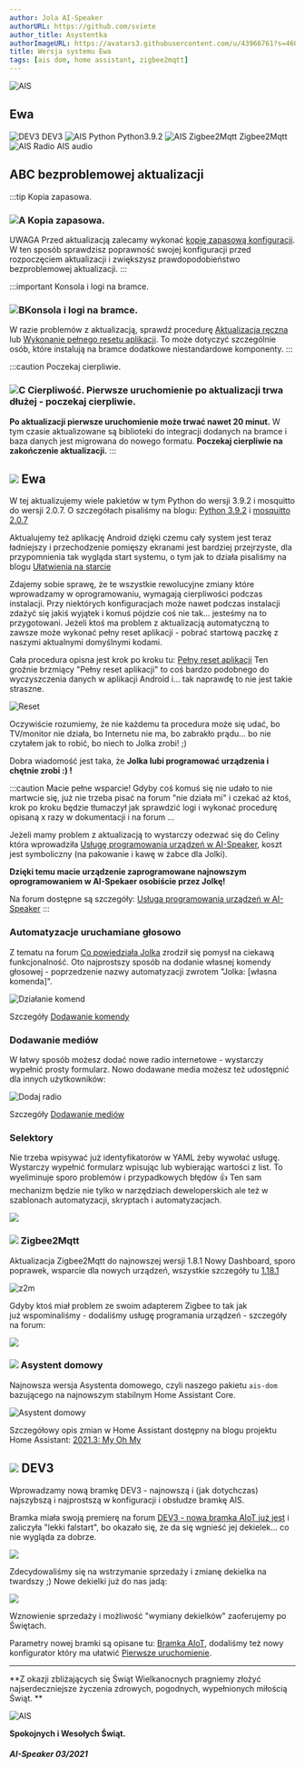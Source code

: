```yaml
---
author: Jola AI-Speaker
authorURL: https://github.com/sviete
author_title: Asystentka
authorImageURL: https://avatars3.githubusercontent.com/u/43966761?s=460&v=4
title: Wersja systemu Ewa
tags: [ais dom, home assistant, zigbee2mqtt]
---
```


<div class="IntroAisBlogMenu" >
<div>

![AIS](/img/en/blog/202103/eva.png)

</div>

<h2>Ewa</h2>

</div>

![DEV3](/img/en/blog/202103/dev3.png) DEV3 ![AIS Python](/img/en/blog/202102/snake.png) Python3.9.2 ![AIS Zigbee2Mqtt](/img/en/blog/202102/honeybee.png) Zigbee2Mqtt ![AIS Radio](/img/en/blog/202103/radio.png) AIS audio

<!--truncate-->


## ABC bezproblemowej aktualizacji

:::tip Kopia zapasowa.
### ![A](/img/en/blog/202009/alpha-a-circle.png) Kopia zapasowa.

UWAGA Przed aktualizacją zalecamy wykonać [kopię zapasową konfiguracji](/docs/ais_bramka_configuration_software#kopia-zapasowa-konfiguracji). W ten sposób sprawdzisz poprawność swojej konfiguracji przed rozpoczęciem aktualizacji i zwiększysz prawdopodobieństwo bezproblemowej aktualizacji.
:::

:::important Konsola i logi na bramce.
### ![B](/img/en/blog/202009/alpha-b-circle.png)Konsola i logi na bramce.

W razie problemów z aktualizacją, sprawdź procedurę [Aktualizacja ręczna](/docs/ais_bramka_update_manual) lub [Wykonanie pełnego resetu aplikacji](/docs/ais_bramka_reset_ais_step_by_step).
To może dotyczyć szczególnie osób, które instalują na bramce dodatkowe niestandardowe komponenty.
:::

:::caution Poczekaj cierpliwie.
### ![C](/img/en/blog/202009/alpha-c-circle.png) Cierpliwość. Pierwsze uruchomienie po aktualizacji trwa dłużej - poczekaj cierpliwie.

 **Po aktualizacji pierwsze uruchomienie może trwać nawet 20 minut.**
 W tym czasie aktualizowane są biblioteki do integracji dodanych na bramce i baza danych jest migrowana do nowego formatu.
 **Poczekaj cierpliwie na zakończenie aktualizacji.**
:::



## ![](/img/en/blog/202103/eva.png) Ewa


W tej aktualizujemy wiele pakietów w tym Python do wersji 3.9.2 i mosquitto do wersji 2.0.7.
O szczegółach pisaliśmy na blogu: [Python 3.9.2](https://ai-speaker.discourse.group/t/nowe-wersje-pakietow-binarnych-w-repozytorium-apt/1492) i [mosquitto  2.0.7](https://ai-speaker.discourse.group/t/broker-mqtt-nowe-mosquitto-2-0-7/1493)

Aktualujemy też aplikację Android dzięki czemu cały system jest teraz ładniejszy i przechodzenie pomięszy ekranami jest bardziej przejrzyste, dla przypomnienia tak wygląda start systemu, o tym jak to działa pisaliśmy na blogu [Ułatwienia na starcie](https://ai-speaker.discourse.group/t/aktualizacja-aplikacji-android-na-bramce-ulatwienia-na-starcie/1477)


Zdajemy sobie sprawę, że te wszystkie rewolucyjne zmiany które wprowadzamy w oprogramowaniu, wymagają cierpliwości podczas instalacji.
Przy niektórych konfiguracjach może nawet podczas instalacji zdażyć się jakiś wyjątek i komuś pójdzie coś nie tak... jesteśmy na to przygotowani. Jeżeli ktoś ma problem z aktualizacją automatyczną to zawsze może wykonać pełny reset aplikacji - pobrać startową paczkę z naszymi aktualnymi domyślnymi kodami.

Cała procedura opisna jest krok po kroku tu: [Pełny reset aplikacji](/docs/ais_bramka_reset_ais_step_by_step)
Ten groźnie brzmiący "Pełny reset aplikacji" to coś bardzo podobnego do wyczyszczenia danych w aplikacji Android i... tak naprawdę to nie jest takie straszne.

![Reset](/img/en/bramka/settings_ais_service_app_reset_1.jpeg)


Oczywiście rozumiemy, że nie każdemu ta procedura może się udać, bo TV/monitor nie działa, bo Internetu nie ma, bo zabrakło prądu... bo nie czytałem jak to robić, bo niech to Jolka zrobi! ;)

Dobra wiadomość jest taka, że **Jolka lubi programować urządzenia i chętnie zrobi :) !**  

:::caution Macie pełne wsparcie!
Gdyby coś komuś się nie udało to nie martwcie się, już nie trzeba pisać na forum "nie działa mi" i czekać aż ktoś, krok po kroku będzie tłumaczył jak sprawdzić logi i wykonać procedurę opisaną x razy w dokumentacji i na forum ...

Jeżeli mamy problem z aktualizacją to wystarczy odezwać się do Celiny która wprowadziła [Usługę programowania urządzeń w AI-Speaker](https://ai-speaker.discourse.group/t/usluga-programowania-urzadzen-w-ai-speaker/1368), koszt jest symboliczny (na pakowanie i kawę w żabce dla Jolki).

**Dzięki temu macie urządzenie zaprogramowane najnowszym oprogramowaniem w AI-Spekaer osobiście przez Jolkę!**

Na forum dostępne są szczegóły: [Usługa programowania urządzeń w AI-Speaker](https://ai-speaker.discourse.group/t/usluga-programowania-urzadzen-w-ai-speaker/1368)
:::


### Automatyzacje uruchamiane głosowo

Z tematu na forum [Co powiedziała Jolka](https://ai-speaker.discourse.group/t/co-powiedziala-jolka/1544/14) zrodził się pomysł na ciekawą funkcjonalność.
Oto najprostszy sposób na dodanie własnej komendy głosowej - poprzedzenie nazwy automatyzacji zwrotem "Jolka: [własna komenda]".

![Działanie komend](/img/en/frontend/jolka-assistant-automation.png)

Szczegóły [Dodawanie komendy](/docs/ais_app_assistent_add_command/)


### Dodawanie mediów

W łatwy sposób możesz dodać nowe radio internetowe - wystarczy wypełnić prosty formularz.
Nowo dodawane media możesz też udostępnić dla innych użytkowników:

![Dodaj radio](/img/en/frontend/ais_add_media_3.png)

Szczegóły [Dodawanie mediów](/docs/ais_app_add_media)

### Selektory 

Nie trzeba wpisywać już identyfikatorów w YAML żeby wywołać usługę. Wystarczy wypełnić formularz wpisując lub wybierając wartości z list.
To wyeliminuje sporo problemów i przypadkowych błędów :+1:
Ten sam mechanizm będzie nie tylko w narzędziach deweloperskich ale też w szablonach automatyzacji, skryptach i automatyzacjach.

![](/img/en/blog/202103/selektory.png)



### ![](/img/en/blog/202102/honeybee.png) Zigbee2Mqtt


Aktualizacja Zigbee2Mqtt do najnowszej wersji 1.8.1
Nowy Dashboard, sporo poprawek, wsparcie dla nowych urządzeń, wszystkie szczegóły tu [1.18.1](https://github.com/Koenkk/zigbee2mqtt/releases/tag/1.18.1)

![z2m](/img/en/blog/202103/z2m.png)


Gdyby ktoś miał problem ze swoim adapterem Zigbee to tak jak już wspominaliśmy - dodaliśmy usługę programania urządzeń - szczegóły na forum:

 [![](/img/en/blog/202102/ais_devices_suport.png)](https://ai-speaker.discourse.group/t/usluga-programowania-urzadzen-w-ai-speaker/1368)



### ![](/img/en/blog/202101/hass.png) Asystent domowy

Najnowsza wersja Asystenta domowego, czyli naszego pakietu ``ais-dom`` bazującego na najnowszym stabilnym Home Assistant Core.

![Asystent domowy](/img/en/blog/202103/social.png)

Szczegółowy opis zmian w Home Assistant dostępny na blogu projektu Home Assistant: [2021.3: My Oh My](https://www.home-assistant.io/blog/2021/03/03/release-20213/)




## ![](/img/en/blog/202103/dev3.png) DEV3

Wprowadzamy nową bramkę DEV3 - najnowszą i (jak dotychczas) najszybszą i najprostszą w konfiguracji i obsłudze bramkę AIS.

Bramka miała swoją premierę na forum [DEV3 - nowa bramka AIoT już jest](https://ai-speaker.discourse.group/t/dev3-nowa-bramka-aiot-juz-jest/1496) i zaliczyła "lekki falstart", bo okazało się, że da się wgnieść jej dekielek... co nie wygląda za dobrze.

![](/img/en/blog/202103/dev3_dekielek.png)

Zdecydowaliśmy się na wstrzymanie sprzedaży i zmianę dekielka na twardszy ;) 
Nowe dekielki już do nas jadą:

![](/img/en/blog/202103/dekielek1.png)


Wznowienie sprzedaży i możliwość "wymiany dekielków" zaoferujemy po Świętach. 

Parametry nowej bramki są opisane tu: [Bramka AIoT](/docs/ais_bramka_index), dodaliśmy też nowy konfigurator który ma ułatwić [Pierwsze uruchomienie](/docs/ais_bramka_first_run_the_gate).
 

-------
 **Z okazji zbliżających się Świąt Wielkanocnych pragniemy złożyć najserdeczniejsze życzenia zdrowych, pogodnych, wypełnionych miłością Świąt. **

 ![AIS](/img/en/blog/202103/eva.png)

 **Spokojnych i Wesołych Świąt.**

##### AI-Speaker 03/2021
